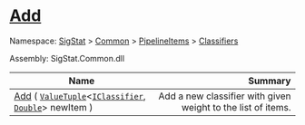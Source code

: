 # [Add](./WeightedClassifier-100663869.md)

Namespace: [SigStat]() > [Common](./../../../README.md) > [PipelineItems]() > [Classifiers](./../README.md)

Assembly: SigStat.Common.dll

| Name | Summary  |
| ------| -----------:|
| [Add](./WeightedClassifier-100663869.md) ( [`ValueTuple`](https://docs.microsoft.com/en-us/dotnet/api/System.ValueTuple-2)\<[`IClassifier`](./../../../Pipeline/IClassifier.md), [`Double`](https://docs.microsoft.com/en-us/dotnet/api/System.Double)> newItem ) | <img width=225/>Add a new classifier with given weight to the list of items.
